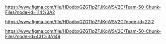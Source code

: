 https://www.figma.com/file/HDodbxGZGTlpZFJKqWSV2C/Team-50-Chunk-Files?node-id=114%3A2


https://www.figma.com/file/HDodbxGZGTlpZFJKqWSV2C?node-id=22:2

https://www.figma.com/file/HDodbxGZGTlpZFJKqWSV2C/Team-50-Chunk-Files?node-id=431%3A149
